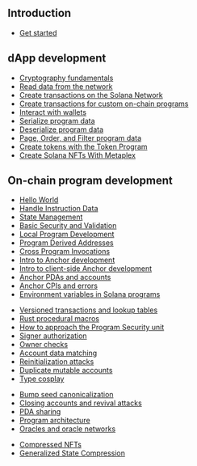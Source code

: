 ## Introduction

* [Get started](./zh-chs/getting-started.md)

## dApp development

* [Cryptography fundamentals](./zh-chs/intro-to-cryptography.md)
* [Read data from the network](./zh-chs/intro-to-reading-data.md)
* [Create transactions on the Solana Network](./zh-chs/intro-to-writing-data.md)
* [Create transactions for custom on-chain programs](./zh-chs/intro-to-custom-on-chain-programs.md)
* [Interact with wallets](./zh-chs/interact-with-wallets.md)
* [Serialize program data](./zh-chs/serialize-instruction-data.md)
* [Deserialize program data](./zh-chs/deserialize-custom-data.md)
* [Page, Order, and Filter program data](./zh-chs/paging-ordering-filtering-data.md)
* [Create tokens with the Token Program](./zh-chs/token-program.md)
* [Create Solana NFTs With Metaplex](./zh-chs/nfts-with-metaplex.md)

## On-chain program development

* [Hello World](./zh-chs/hello-world-program.md)
* [Handle Instruction Data](./zh-chs/deserialize-instruction-data.md)
* [State Management](./zh-chs/program-state-management.md)
* [Basic Security and Validation](./zh-chs/program-security.md)
* [Local Program Development](./zh-chs/local-setup.md)
* [Program Derived Addresses](./zh-chs/pda.md)
* [Cross Program Invocations](./zh-chs/cpi.md)
* [Intro to Anchor development](./zh-chs/intro-to-anchor.md)
* [Intro to client-side Anchor development](./zh-chs/intro-to-anchor-frontend.md)
* [Anchor PDAs and accounts](./zh-chs/anchor-pdas.md)
* [Anchor CPIs and errors](./zh-chs/anchor-cpi.md)
* [Environment variables in Solana programs](./zh-chs/env-variables.md)
<!-- * [Solana Pay]() -->
* [Versioned transactions and lookup tables](./zh-chs/versioned-transaction.md)
* [Rust procedural macros](./zh-chs/rust-macros.md)
* [How to approach the Program Security unit](./zh-chs/security-intro.md)
* [Signer authorization](./zh-chs/signer-auth.md)
* [Owner checks](./zh-chs/owner-checks.md)
* [Account data matching](./zh-chs/account-data-matching.md)
* [Reinitialization attacks](./zh-chs/reinitialization-attacks.md)
* [Duplicate mutable accounts](./zh-chs/duplicate-mutable-accounts.md)
* [Type cosplay](./zh-chs/type-cosplay.md)
<!-- * [Arbitrary CPIs]() -->
* [Bump seed canonicalization](./zh-chs/bump-seed-canonicalization.md)
* [Closing accounts and revival attacks](./zh-chs/closing-accounts.md)
* [PDA sharing](./zh-chs/pda-sharing.md)
* [Program architecture](./zh-chs/program-architecture.md)
* [Oracles and oracle networks](./zh-chs/oracles.md)
<!-- * [Verifiable randomness functions](./../assets/vrf-diagram.png) -->
* [Compressed NFTs](./zh-chs/compressed-nfts.md)
* [Generalized State Compression](./zh-chs/generalized-state-compression.md)

<!-- ## Solana Mobile Development 
* [Introduction to Solana Mobile]()
* [Exploring Mobile Wallet Adapter]()
* [Building Solana Mobile dApps with Expo]() -->